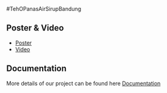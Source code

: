 #TehOPanasAirSirupBandung

## Poster & Video
- [Poster](https://drive.google.com/file/d/1FgkNhfoHJVBoCZm0iiq2L1gCnKzQfwPb/view?usp=drive_link) 
- [Video](https://drive.google.com/file/d/1dKQczQTW2KssGByEbomCI1IRtQyJDU05/view?usp=drive_link)

## Documentation
More details of our project can be found here [Documentation]()
